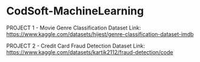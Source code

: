 # CodSoft-MachineLearning

PROJECT 1 - Movie Genre Classification
Dataset Link: https://www.kaggle.com/datasets/hijest/genre-classification-dataset-imdb

PROJECT 2 - Credit Card Fraud Detection
Dataset Link: https://www.kaggle.com/datasets/kartik2112/fraud-detection/code

